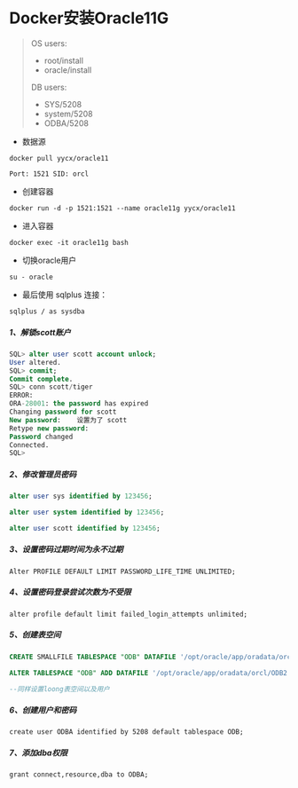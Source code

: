 # Docker安装Oracle11G



> OS users:
>
> - root/install
> - oracle/install
>
> DB users:
>
> - SYS/5208
> - system/5208
> - ODBA/5208

- 数据源

```
docker pull yycx/oracle11

Port: 1521 SID: orcl
```

- 创建容器

```
docker run -d -p 1521:1521 --name oracle11g yycx/oracle11
```

- 进入容器

```
docker exec -it oracle11g bash
```

- 切换oracle用户

```
su - oracle
```

- 最后使用 sqlplus 连接：

```
sqlplus / as sysdba
```

##### 1、解锁scott账户

```sql
SQL> alter user scott account unlock;
User altered.
SQL> commit;
Commit complete.
SQL> conn scott/tiger
ERROR:
ORA-28001: the password has expired
Changing password for scott
New password:    设置为了 scott
Retype new password:
Password changed
Connected.
SQL>
```

##### 2、修改管理员密码

```sql
alter user sys identified by 123456;

alter user system identified by 123456;

alter user scott identified by 123456;
```

##### 3、设置密码过期时间为永不过期

```
Alter PROFILE DEFAULT LIMIT PASSWORD_LIFE_TIME UNLIMITED;
```

##### 4、设置密码登录尝试次数为不受限

```
alter profile default limit failed_login_attempts unlimited;
```

##### 5、创建表空间

```sql
CREATE SMALLFILE TABLESPACE "ODB" DATAFILE '/opt/oracle/app/oradata/orcl/ODB1' SIZE 500M AUTOEXTEND ON NEXT 500M MAXSIZE UNLIMITED LOGGING EXTENT MANAGEMENT LOCAL SEGMENT SPACE MANAGEMENT AUTO;

ALTER TABLESPACE "ODB" ADD DATAFILE '/opt/oracle/app/oradata/orcl/ODB2' SIZE 500M AUTOEXTEND ON NEXT 500M MAXSIZE UNLIMITED;

--同样设置loong表空间以及用户
```

##### 6、创建用户和密码

```
create user ODBA identified by 5208 default tablespace ODB;
```

##### 7、添加dba权限

```
grant connect,resource,dba to ODBA;
```